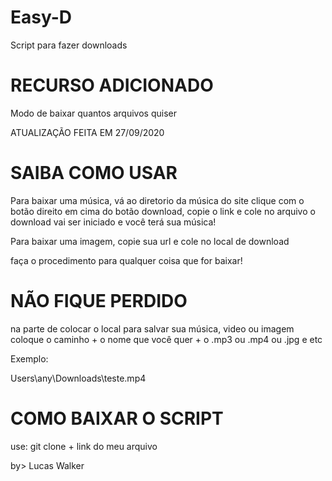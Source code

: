 # Easy-D
Script para fazer downloads

# RECURSO ADICIONADO

Modo de baixar quantos arquivos quiser

ATUALIZAÇÃO FEITA EM 27/09/2020
# SAIBA COMO USAR

Para baixar uma música, vá ao diretorio da música do site
clique com o botão direito em cima do botão download,
copie o link e cole no arquivo
o download vai ser iniciado e você terá sua música!

Para baixar uma imagem, copie sua url
e cole no local de download

faça o procedimento para qualquer coisa que for baixar!


# NÃO FIQUE PERDIDO

na parte de colocar o local para salvar sua música, video ou imagem
coloque o caminho + o nome que você quer + o .mp3 ou .mp4 ou .jpg e etc

Exemplo:

Users\any\Downloads\teste.mp4

# COMO BAIXAR O SCRIPT

use: git clone + link do meu arquivo

by> Lucas Walker

